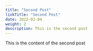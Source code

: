 ```yaml
---
title: "Second Post"
linkTitle: "Second Post"
date: 2022-02-04
weight: 2
description: This is the second post 
---
```


This is the content of the second post 
